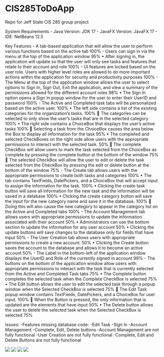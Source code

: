 # CIS285ToDoApp
Repo for Jeff State CIS 285 group project

System Requirements
    - Java Version: JDK 17
    - JavaFX Version: JavaFX 17
    - IDE: NetBeans 12.5

Key Features
    -	A tab-based application that will allow the user to perform various functions based on the active tab 100%
    -	Users can sign in via the menu at the top of the application window 95%
        •	After signing in, the application will update so that the user will only see tasks and features that relate to their account and role 100%
    -	UI features are locked based on the user role. Users with higher level roles are allowed to do more important actions within the application for security and productivity purposes 100%
    -	The Menu at the top of the application window allows the user to select options to Sign In, Sign Out, Exit the application, and view a summary of the permissions allowed for the different account roles 98%
        •	The Sign In option opens a Sign In popup window for the user to enter their UserID and password 100%
    -	The Active and Completed task tabs will be personalized based on the active user. 100%
        •	The left side contains a list of the existing categories for the organization’s tasks. 100%
            	The categories can be selected to only show the user’s tasks that are in the selected category 100%
        •	The right side contains a ChoiceBox that displays the user’s active tasks 100%
            	Selecting a task from the ChoiceBox causes the area below the Box to display all information for the task 95%
        •	The completed and selected CheckBoxes on the right side allow users with the appropriate permissions to interact with the selected task. 50%
            	The complete CheckBox will allow users to mark the task selected from the ChoiceBox as complete by pressing the complete button at the bottom of the window 75%
            	The selected CheckBox will allow the user to edit or delete the task selected from the CheckBox by pressing the edit or delete button at the bottom of the window 75%
    -	The Create tab allows users with the appropriate permissions to create both tasks and categories 100%
        •	The tab contains TextFields, DatePickers, and a ChoiceBox that will accept input to assign the information for the task. 100%
        •	Clicking the create task button will save all information for the new task and the information will be saved in a database 100%
        •	Clicking the create category button will save the input for the new category name and save it in the database. 100%
            	Doing this will also cause the new category to appear in the category list on the Active and Completed tabs 100%
    -  	The Account Management tab allows users with appropriate permissions to update the information associated with their account 50%
        •	Administrators can use the bottom section to update the information for any user account 50%
        •	Clicking the update buttons will save changes to the database only for fields that have input 50%
    -	The User Creation tab allows users with appropriate permissions to create a new account. 50%
        •	Clicking the Create button saves the account to the database and allows it to become an active account 50%
    -	The Label in the bottom-left of the application window displays the UserID and Role of the currently signed in account 99%
    -	The buttons on the bottom of the application window allow users with appropriate permissions to interact with the task that is currently selected from the Active and Completed Task tabs 75%
        •	The Complete button completes the selected task when the Complete CheckBox is selected 75%
        •	The Edit button allows the user to edit the selected task through a popup window when the Selected CheckBox is selected 75%
            	The Edit Task popup window contains TextFields, DatePickers, and a ChoiceBox for user input. 100%
            	When the Button is pressed, the only information that is updated are the elements that have input 50%
        •	The Delete button allows the user to delete the selected task when the Selected CheckBox is selected 75%

Issues: 
    -Features missing database code:
        -Edit Task
        -Sign In
        -Account Management
        -Complete, Edit, Delete buttons
    -Account Management are not fully functional
    -User Creation are not fully functional
    -Complete, Edit and Delete Buttons are not fully functional


![](Doc/FinalUIFeatures-1.png)
![](Doc/FinalUIFeatures-2.png)
![](Doc/FinalUIFeatures-3.png)
![](Doc/CIS285Project-UML-Diagram.png)



